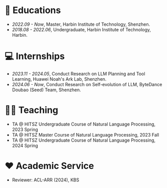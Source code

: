 # 📖 Educations
- *2022.09 - Now*, Master, Harbin Institute of Technology, Shenzhen.
- *2018.08 - 2022.06*, Undergraduate, Harbin Institute of Technology, Harbin.

# 💻 Internships
- *2023.11 - 2024.05*, Conduct Research on LLM Planning and Tool Learning, Huawei Noah's Ark Lab, Shenzhen.
- *2024.06 - Now*, Conduct Research on Self-evolution of LLM, ByteDance Doubao (Seed) Team, Shenzhen.
  
# 🧑‍🏫 Teaching
- TA @ HITSZ Undergraduate Course of Natural Language Processing, 2023 Spring
- TA @ HITSZ Master Course of Natural Language Processing, 2023 Fall
- TA @ HITSZ Undergraduate Course of Natural Language Processing, 2024 Spring

# ♥️ Academic Service
- Reviewer: ACL-ARR (2024), KBS